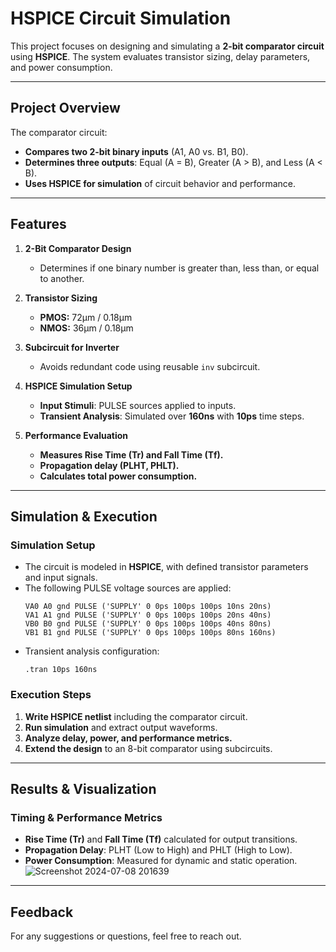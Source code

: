 # **HSPICE Circuit Simulation**  

This project focuses on designing and simulating a **2-bit comparator circuit** using **HSPICE**. The system evaluates transistor sizing, delay parameters, and power consumption.

---

## **Project Overview**  

The comparator circuit:  
- **Compares two 2-bit binary inputs** (A1, A0 vs. B1, B0).  
- **Determines three outputs**: Equal (A = B), Greater (A > B), and Less (A < B).  
- **Uses HSPICE for simulation** of circuit behavior and performance.    

---

## **Features**  

1. **2-Bit Comparator Design**  
   - Determines if one binary number is greater than, less than, or equal to another.  

2. **Transistor Sizing**  
   - **PMOS:** 72µm / 0.18µm  
   - **NMOS:** 36µm / 0.18µm  

3. **Subcircuit for Inverter**  
   - Avoids redundant code using reusable `inv` subcircuit.  

4. **HSPICE Simulation Setup**  
   - **Input Stimuli**: PULSE sources applied to inputs.  
   - **Transient Analysis**: Simulated over **160ns** with **10ps** time steps.  

5. **Performance Evaluation**  
   - **Measures Rise Time (Tr) and Fall Time (Tf).**  
   - **Propagation delay (PLHT, PHLT).**  
   - **Calculates total power consumption.**  

---

## **Simulation & Execution**  

### **Simulation Setup**  
- The circuit is modeled in **HSPICE**, with defined transistor parameters and input signals.  
- The following PULSE voltage sources are applied:  
  ```
  VA0 A0 gnd PULSE ('SUPPLY' 0 0ps 100ps 100ps 10ns 20ns)
  VA1 A1 gnd PULSE ('SUPPLY' 0 0ps 100ps 100ps 20ns 40ns)
  VB0 B0 gnd PULSE ('SUPPLY' 0 0ps 100ps 100ps 40ns 80ns)
  VB1 B1 gnd PULSE ('SUPPLY' 0 0ps 100ps 100ps 80ns 160ns)
  ```
- Transient analysis configuration:  
  ```
  .tran 10ps 160ns
  ```

### **Execution Steps**  
1. **Write HSPICE netlist** including the comparator circuit.  
2. **Run simulation** and extract output waveforms.  
3. **Analyze delay, power, and performance metrics.**  
4. **Extend the design** to an 8-bit comparator using subcircuits.  

---

## **Results & Visualization**  

### **Timing & Performance Metrics**  
- **Rise Time (Tr)** and **Fall Time (Tf)** calculated for output transitions.  
- **Propagation Delay**: PLHT (Low to High) and PHLT (High to Low).  
- **Power Consumption**: Measured for dynamic and static operation.
  ![Screenshot 2024-07-08 201639](https://github.com/user-attachments/assets/ebeebe98-e255-4c39-b160-28d2d561aa4b)


---

## **Feedback**  
For any suggestions or questions, feel free to reach out.
